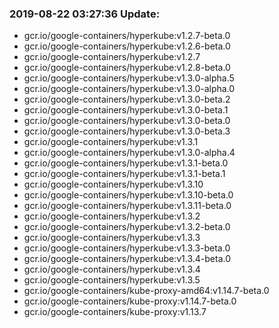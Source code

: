 ### 2019-08-22 03:27:36 Update:

- gcr.io/google-containers/hyperkube:v1.2.7-beta.0
- gcr.io/google-containers/hyperkube:v1.2.6-beta.0
- gcr.io/google-containers/hyperkube:v1.2.7
- gcr.io/google-containers/hyperkube:v1.2.8-beta.0
- gcr.io/google-containers/hyperkube:v1.3.0-alpha.5
- gcr.io/google-containers/hyperkube:v1.3.0-alpha.0
- gcr.io/google-containers/hyperkube:v1.3.0-beta.2
- gcr.io/google-containers/hyperkube:v1.3.0-beta.1
- gcr.io/google-containers/hyperkube:v1.3.0-beta.0
- gcr.io/google-containers/hyperkube:v1.3.0-beta.3
- gcr.io/google-containers/hyperkube:v1.3.1
- gcr.io/google-containers/hyperkube:v1.3.0-alpha.4
- gcr.io/google-containers/hyperkube:v1.3.1-beta.0
- gcr.io/google-containers/hyperkube:v1.3.1-beta.1
- gcr.io/google-containers/hyperkube:v1.3.10
- gcr.io/google-containers/hyperkube:v1.3.10-beta.0
- gcr.io/google-containers/hyperkube:v1.3.11-beta.0
- gcr.io/google-containers/hyperkube:v1.3.2
- gcr.io/google-containers/hyperkube:v1.3.2-beta.0
- gcr.io/google-containers/hyperkube:v1.3.3
- gcr.io/google-containers/hyperkube:v1.3.3-beta.0
- gcr.io/google-containers/hyperkube:v1.3.4-beta.0
- gcr.io/google-containers/hyperkube:v1.3.4
- gcr.io/google-containers/hyperkube:v1.3.5
- gcr.io/google-containers/kube-proxy-amd64:v1.14.7-beta.0
- gcr.io/google-containers/kube-proxy:v1.14.7-beta.0
- gcr.io/google-containers/kube-proxy:v1.13.7
